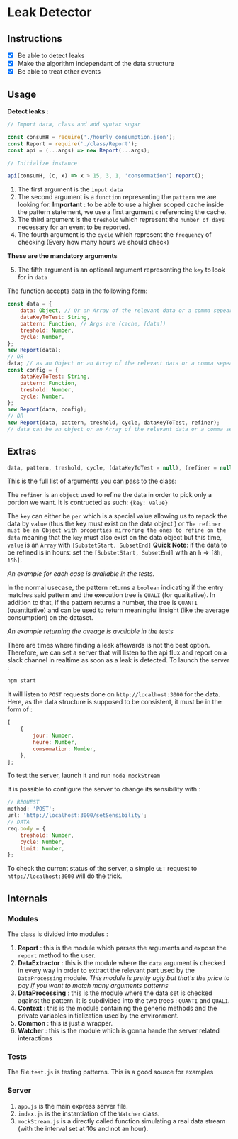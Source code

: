 # Leak Detector

## Instructions

-   [x] Be able to detect leaks
-   [x] Make the algorithm independant of the data structure
-   [x] Be able to treat other events

## Usage

**Detect leaks :**

```js
// Import data, class and add syntax sugar

const consumH = require('./hourly_consumption.json');
const Report = require('./class/Report');
const api = (...args) => new Report(...args);

// Initialize instance

api(consumH, (c, x) => x > 15, 3, 1, 'consommation').report();
```

1.  The first argument is the `input data`
2.  The second argument is a `function` representing the `pattern` we are looking for. **Important** : to be able to use a higher scoped cache inside the pattern statement, we use a first argument `c` referencing the cache.
3.  The third argument is the `treshold` which represent the `number of days` necessary for an event to be reported.
4.  The fourth argument is the `cycle` which represent the `frequency` of checking (Every how many hours we should check)

**These are the mandatory arguments**

5.  The fifth argument is an optional argument representing the `key` to look for in `data`

The function accepts data in the following form:

```js
const data = {
    data: Object, // Or an Array of the relevant data or a comma sepearted string of the values
    dataKeyToTest: String,
    pattern: Function, // Args are (cache, [data])
    treshold: Number,
    cycle: Number,
};
new Report(data);
// OR
data; // as an Object or an Array of the relevant data or a comma sepearted string of the values;
const config = {
    dataKeyToTest: String,
    pattern: Function,
    treshold: Number,
    cycle: Number,
};
new Report(data, config);
// OR
new Report(data, pattern, treshold, cycle, dataKeyToTest, refiner);
// data can be an object or an Array of the relevant data or a comma sepearted string of the values
```

## Extras

```js
data, pattern, treshold, cycle, (dataKeyToTest = null), (refiner = null), (subset = null);
```

This is the full list of arguments you can pass to the class:

The `refiner` is an `object` used to refine the data in order to pick only a portion we want. It is contructed as such: `{key: value}`

The `key` can either be `per` which is a special value allowing us to repack the data by `value` (thus the key must exist on the data object ) or `The refiner must be an Object with properties mirroring the ones to refine on the data` meaning that the `key` must also exist on the data object but this time, `value` is an `Array` with `[SubstetStart, SubsetEnd]`
**Quick Note**: if the data to be refined is in hours: set the `[SubstetStart, SubsetEnd]` with an `h` => `[8h, 15h]`.

_An example for each case is available in the tests._

In the normal usecase, the pattern returns a `boolean` indicating if the entry matches said pattern and the execution tree is `QUALI` (for qualitative). In addition to that, if the pattern returns a number, the tree is `QUANTI` (quantitative) and can be used to return meaningful insight (like the average consumption) on the dataset.

_An example returning the aveage is available in the tests_

There are times where finding a leak aftewards is not the best option. Therefore, we can set a server that will listen to the api flux and report on a slack channel in realtime as soon as a leak is detected.
To launch the server :

```bash
npm start
```

It will listen to `POST` requests done on `http://localhost:3000` for the data. Here, as the data structure is supposed to be consistent, it must be in the form of :

```js
[
    {
        jour: Number,
        heure: Number,
        comsomation: Number,
    },
];
```

To test the server, launch it and run `node mockStream`

It is possible to configure the server to change its sensibility with :

```js
// REQUEST
method: 'POST';
url: 'http://localhost:3000/setSensibility';
// DATA
req.body = {
    treshold: Number,
    cycle: Number,
    limit: Number,
};
```

To check the current status of the server, a simple `GET` request to `http://localhost:3000` will do the trick.

## Internals

### Modules

The class is divided into modules :

1.  **Report** : this is the module which parses the arguments and expose the `report` method to the user.
2.  **DataExtractor** : this is the module where the `data` argument is checked in every way in order to extract the relevant part used by the `DataProcessing` module. *This module is pretty ugly but that's the price to pay if you want to match many arguments patterns*
3.  **DataProcessing** : this is the module where the data set is checked against the pattern. It is subdivided into the two trees : `QUANTI` and `QUALI`.
4.  **Context** : this is the module containing the generic methods and the private variables initialization used by the environment.
5.  **Common** : this is just a wrapper.
6.  **Watcher** : this is the module which is gonna hande the server related interactions

### Tests

The file `test.js` is testing patterns. This is a good source for examples

### Server

1.  `app.js` is the main express server file.
2.  `index.js` is the instantiation of the `Watcher` class.
3.  `mockStream.js` is a directly called function simulating a real data stream (with the interval set at 10s and not an hour).
